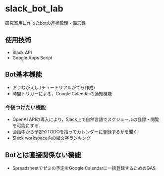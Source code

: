 # slack_bot_lab
研究室用に作ったbotの進捗管理・備忘録

## 使用技術
* Slack API
* Google Apps Script

## Bot基本機能
* おうむがえし (チュートリアルがてら作成)
* 時間トリガーによる，Google Calendarの通知機能
### 今後つけたい機能
* OpenAI APIの導入により，Slack上で自然言語でスケジュールの登録・閲覧を可能にする．
* 会話中から予定やTODOを拾ってカレンダーに登録するかを聞く
* Slack workspace内の絵文字ランキング

## Botとは直接関係ない機能
* Spreadsheetでゼミの予定をGoogle Calendarに一括登録するためのGAS